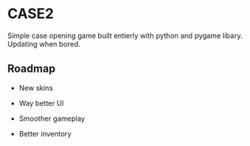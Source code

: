 # CASE2

Simple case opening game built entierly with python and pygame libary. Updating when bored.


## Roadmap

- New skins

- Way better UI

- Smoother gameplay

- Better inventory